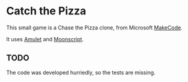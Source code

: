 [amulet]: http://www.amulet.xyz/
[arcade]: https://arcade.makecode.com/
[moonscript]: http://moonscript.org/

# Catch the Pizza

This small game is a Chase the Pizza clone, from Microsoft [MakeCode][arcade].

It uses [Amulet][amulet] and [Moonscript][moonscript].

## TODO

The code was developed hurriedly, so the tests are missing.
